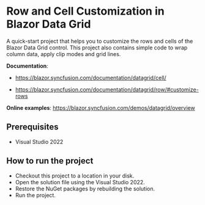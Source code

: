 # Row and Cell Customization in Blazor Data Grid

A quick-start project that helps you to customize the rows and cells of the Blazor Data Grid control. This project also contains simple code to wrap column data, apply clip modes and grid lines.

**Documentation**:

* https://blazor.syncfusion.com/documentation/datagrid/cell/

* https://blazor.syncfusion.com/documentation/datagrid/row/#customize-rows

**Online examples**: https://blazor.syncfusion.com/demos/datagrid/overview
 
## Prerequisites

* Visual Studio 2022

## How to run the project

* Checkout this project to a location in your disk.
* Open the solution file using the Visual Studio 2022.
* Restore the NuGet packages by rebuilding the solution.
* Run the project.